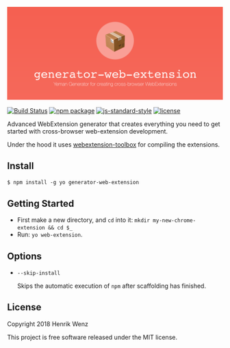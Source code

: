 ![generator-web-extension](assets/logo-repo.png)

[![Build Status](https://secure.travis-ci.org/HaNdTriX/generator-web-extension.png?branch=master)](https://travis-ci.org/HaNdTriX/generator-web-extension) [![npm package](https://badge.fury.io/js/generator-web-extension.svg)](https://www.npmjs.com/package/generator-web-extension)
[![js-standard-style](https://img.shields.io/badge/code%20style-standard-green.svg?style=flat-square)](https://github.com/feross/standard)
[![license](https://img.shields.io/npm/l/generator-web-extension.svg)](https://github.com/HaNdTriX/generator-web-extension/blob/master/LICENSE)

Advanced WebExtension generator that creates everything you need to get started with cross-browser web-extension development. 

Under the hood it uses [webextension-toolbox](https://github.com/HaNdTriX/webextension-toolbox) for compiling the extensions.

## Install

	$ npm install -g yo generator-web-extension

## Getting Started

- First make a new directory, and `cd` into it: `mkdir my-new-chrome-extension && cd $_`
- Run: `yo web-extension`.

## Options

* `--skip-install`

  Skips the automatic execution of `npm` after
  scaffolding has finished.

## License

Copyright 2018 Henrik Wenz

This project is free software released under the MIT license.
